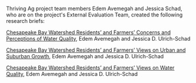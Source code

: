 
  <p>Thriving Ag project team members Edem Avemegah and Jessica Schad, who are
  on the project&#39;s External Evaluation Team, created the following research
  briefs:</p>

  <p><a href="https://digitalcommons.usu.edu/canri_publications/1">Chesapeake
  Bay Watershed Residents’ and Farmers’ Concerns and Perceptions of Water
  Quality</a>, Edem Avemegah and Jessica D. Ulrich-Schad</p>

  <p><a href="https://digitalcommons.usu.edu/canri_publications/3">Chesapeake
  Bay Watershed Residents’ and Farmers’ Views on Urban and Suburban Growth</a>,
  Edem Avemegah and Jessica D. Ulrich-Schad</p>

  <p><a href="https://digitalcommons.usu.edu/canri_publications/2">Chesapeake
  Bay Watershed Residents’ and Farmers’ Views on Water Quality</a>, Edem
  Avemegah and Jessica D. Ulrich-Schad</p>
